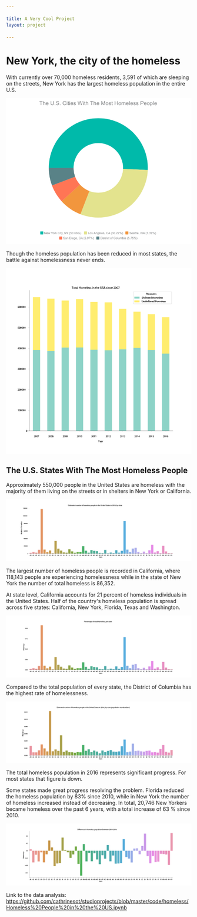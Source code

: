 ```yaml
---

title: A Very Cool Project
layout: project

---
```


# New York, the city of the homeless

With currently over 70,000 homeless residents, 3,591 of which are sleeping on the streets, New York has the largest homeless population in the entire U.S. 

![](chart.png)

Though the homeless population has been reduced in most states, the battle against homelessness never ends. 

![](total.png)

## The U.S. States With The Most Homeless People

Approximately 550,000 people in the United States are homeless with the majority of them living on the streets or in shelters in New York or California. 

![](no_pop.png)

The largest number of homeless people is recorded in California, where 118,143 people are experiencing homelessness while in the state of New York the number of total homeless is 86,352. 

At state level, California accounts for 21 percent of homeless individuals in the United States. Half of the country's homeless population is spread across five states: California, New York, Florida, Texas and Washington.

![](per_hom.png)

Compared to the total population of every state, the District of Columbia has the highest rate of homelessness.

![](pop_stand.png)

The total homeless population in 2016 represents significant progress. For most states that figure is down. 

Some states made great progress resolving the problem. Florida reduced the homeless population by 83% since 2010, while in New York 
the number of homeless increased instead of decreasing. In total, 20,746 New Yorkers became homeless over the past 6 years, with a total increase of 63 % since 2010.  

![](pop_stand2.png)

Link to the data analysis: https://github.com/cathrinesot/studioprojects/blob/master/code/homeless/Homeless%20People%20in%20the%20US.ipynb
